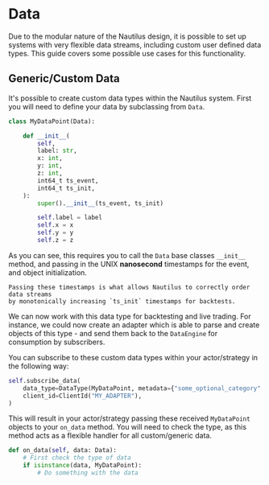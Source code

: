 # Data
Due to the modular nature of the Nautilus design, it is possible to set up systems 
with very flexible data streams, including custom user defined data types. This
guide covers some possible use cases for this functionality.

## Generic/Custom Data
It's possible to create custom data types within the Nautilus system. First you
will need to define your data by subclassing from `Data`.

```python
class MyDataPoint(Data):

    def __init__(
        self,
        label: str,
        x: int,
        y: int,
        z: int,
        int64_t ts_event,
        int64_t ts_init,
    ):
        super().__init__(ts_event, ts_init)

        self.label = label
        self.x = x
        self.y = y
        self.z = z
```

As you can see, this requires you to call the `Data` base classes `__init__` method, 
and passing in the UNIX **nanosecond** timestamps for the event, and object initialization.

```note{note}
Passing these timestamps is what allows Nautilus to correctly order data streams
by monotonically increasing `ts_init` timestamps for backtests.
```

We can now work with this data type for backtesting and live trading. For instance,
we could now create an adapter which is able to parse and create objects of this
type - and send them back to the `DataEngine` for consumption by subscribers.

You can subscribe to these custom data types within your actor/strategy in the 
following way:

```python
self.subscribe_data(
    data_type=DataType(MyDataPoint, metadata={"some_optional_category": 1}),
    client_id=ClientId("MY_ADAPTER"),
)
```

This will result in your actor/strategy passing these received `MyDataPoint` 
objects to your `on_data` method. You will need to check the type, as this 
method acts as a flexible handler for all custom/generic data.

```python
def on_data(self, data: Data):
    # First check the type of data
    if isinstance(data, MyDataPoint):
        # Do something with the data
```
